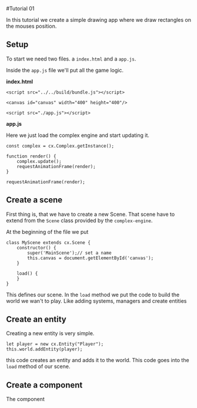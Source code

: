 #Tutorial 01

In this tutorial we create a simple drawing app where we draw rectangles on the mouses position.

## Setup
   
To start we need two files. a `index.html` and a `app.js`. 

Inside the `app.js` file we'll put all the game logic.

**index.html**
    
    <script src="../../build/bundle.js"></script>

    <canvas id="canvas" width="400" height="400"/>
    
    <script src="./app.js"></script>
    
**app.js**

Here we just load the complex engine and start updating it.
    
    const complex = cx.Complex.getInstance();
    
    function render() {
        complex.update();
        requestAnimationFrame(render);
    }
    
    requestAnimationFrame(render);


## Create a scene

First thing is, that we have to create a new Scene. That scene have to extend from the `Scene` class provided by the `complex-engine`.

At the beginning of the file we put

    class MyScene extends cx.Scene {
        constructor() {
            super('MainScene');// set a name
            this.canvas = document.getElementById('canvas');
        }
        
        load() {
        }
    }
    
This defines our scene. In the `load` method we put the code to build the world we wan't to play.
Like adding systems, managers and create entities

## Create an entity

Creating a new entity is very simple.

    let player = new cx.Entity("Player");
    this.world.addEntity(player);
    
this code creates an entity and adds it to the world. This code goes into the `load` method 
of our scene.

## Create a component
The component 


